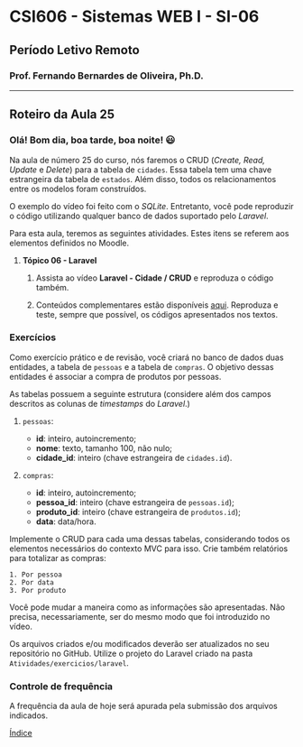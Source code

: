# CSI606 - Sistemas WEB I - SI-06
## Período Letivo Remoto
### Prof. Fernando Bernardes de Oliveira, Ph.D.

---

## Roteiro da Aula 25

### Olá! Bom dia, boa tarde, boa noite! :smiley:   

Na aula de número 25 do curso, nós faremos o CRUD (*Create, Read, Update* e *Delete*) para a tabela de `cidades`. Essa tabela tem uma chave estrangeira da tabela de `estados`. Além disso, todos os relacionamentos entre os modelos foram construídos.

O exemplo do vídeo foi feito com o *SQLite*. Entretanto, você pode reproduzir o código utilizando qualquer banco de dados suportado pelo *Laravel*.

Para esta aula, teremos as seguintes atividades. Estes itens se referem aos elementos definidos no Moodle.

1.  **Tópico 06 - Laravel**

    1.  Assista ao vídeo **Laravel - Cidade / CRUD** e reproduza o código também. 

    2.  Conteúdos complementares estão disponíveis [aqui](../../Lectures/laravel.md). Reproduza e teste, sempre que possível, os códigos apresentados nos textos.

### Exercícios

Como exercício prático e de revisão, você criará no banco de dados duas entidades, a tabela de `pessoas` e a tabela de `compras`. O objetivo dessas entidades é associar a compra de produtos por pessoas.

As tabelas possuem a seguinte estrutura (considere além dos campos descritos as colunas de *timestamps* do *Laravel*.)

1.  `pessoas`:

    -   **id**: inteiro, autoincremento;
    -   **nome**: texto, tamanho 100, não nulo;
    -   **cidade_id**: inteiro (chave estrangeira de `cidades.id`).
    
2.  `compras`:

    -   **id**: inteiro, autoincremento;
    -   **pessoa_id**: inteiro (chave estrangeira de `pessoas.id`);
    -   **produto_id**: inteiro (chave estrangeira de `produtos.id`);
    -   **data**: data/hora.

Implemente o CRUD para cada uma dessas tabelas, considerando todos os elementos necessários do contexto MVC para isso. Crie também relatórios para totalizar as compras: 

    1. Por pessoa
    2. Por data
    3. Por produto

Você pode mudar a maneira como as informações são apresentadas. Não precisa, necessariamente, ser do mesmo modo que foi introduzido no vídeo.

Os arquivos criados e/ou modificados deverão ser atualizados no seu repositório no GitHub. Utilize o projeto do Laravel criado na pasta `Atividades/exercicios/laravel`.

### Controle de frequência

A frequência da aula de hoje será apurada pela submissão dos arquivos indicados.  

[Índice](../README.md#índice)  

